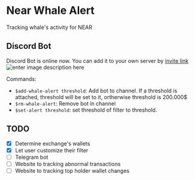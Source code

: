 
# Near Whale Alert
Tracking whale's activity for NEAR

## Discord Bot
Discord Bot is online now. You can add it to your own server by [invite link](https://discord.com/api/oauth2/authorize?client_id=876188188698361916&permissions=10304&scope=bot)
![enter image description here](https://i.imgur.com/24pUPMe.png)

Commands:

- `$add-whale-alert threshold`: Add bot to channel. If a threshold is attached, threshold will be set to it, ortherwise threshold is 200.000$
- `$rm-whale-alert`: Remove bot in channel
- `$set-alert threshold`: set threshold of filter to threshold.

## TODO
- [x] Determine exchange's wallets
- [x] Let user customize their filter
- [ ] Telegram bot
- [ ] Website to tracking abnormal transactions
- [ ] Website to tracking top holder wallet changes
